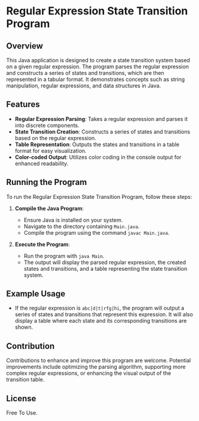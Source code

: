 # Regular Expression State Transition Program

## Overview
This Java application is designed to create a state transition system based on a given regular expression. The program parses the regular expression and constructs a series of states and transitions, which are then represented in a tabular format. It demonstrates concepts such as string manipulation, regular expressions, and data structures in Java.

## Features
- **Regular Expression Parsing**: Takes a regular expression and parses it into discrete components.
- **State Transition Creation**: Constructs a series of states and transitions based on the regular expression.
- **Table Representation**: Outputs the states and transitions in a table format for easy visualization.
- **Color-coded Output**: Utilizes color coding in the console output for enhanced readability.

## Running the Program
To run the Regular Expression State Transition Program, follow these steps:

1. **Compile the Java Program**:
   - Ensure Java is installed on your system.
   - Navigate to the directory containing `Main.java`.
   - Compile the program using the command `javac Main.java`.

2. **Execute the Program**:
   - Run the program with `java Main`.
   - The output will display the parsed regular expression, the created states and transitions, and a table representing the state transition system.

## Example Usage
- If the regular expression is `abc|d|t|rfg|hi`, the program will output a series of states and transitions that represent this expression. It will also display a table where each state and its corresponding transitions are shown.

## Contribution
Contributions to enhance and improve this program are welcome. Potential improvements include optimizing the parsing algorithm, supporting more complex regular expressions, or enhancing the visual output of the transition table.

## License
Free To Use.
